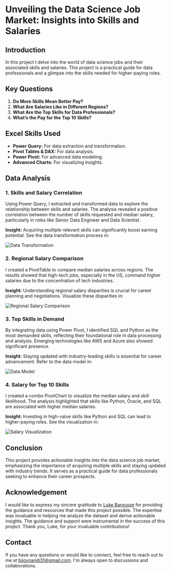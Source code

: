 # **Unveiling the Data Science Job Market: Insights into Skills and Salaries**

## **Introduction**

In this project I delve into the world of data science jobs and their associated skills and salaries. This project is a practical guide for data professionals and a glimpse into the skills needed for higher-paying roles.

## **Key Questions**

1. **Do More Skills Mean Better Pay?**
2. **What Are Salaries Like in Different Regions?**
3. **What Are the Top Skills for Data Professionals?**
4. **What’s the Pay for the Top 10 Skills?**

## **Excel Skills Used**

- **Power Query:** For data extraction and transformation.
- **Pivot Tables & DAX:** For data analysis.
- **Power Pivot:** For advanced data modeling.
- **Advanced Charts:** For visualizing insights.

## **Data Analysis**

### 1. **Skills and Salary Correlation**

Using Power Query, I extracted and transformed data to explore the relationship between skills and salaries. The analysis revealed a positive correlation between the number of skills requested and median salary, particularly in roles like Senior Data Engineer and Data Scientist.

**Insight:** Acquiring multiple relevant skills can significantly boost earning potential. See the data transformation process in:

![Data Transformation](https://github.com/user-attachments/assets/8f02687b-1dfe-496c-82aa-2b954d0604a5)

### 2. **Regional Salary Comparison**

I created a PivotTable to compare median salaries across regions. The results showed that high-tech jobs, especially in the US, command higher salaries due to the concentration of tech industries.

**Insight:** Understanding regional salary disparities is crucial for career planning and negotiations. Visualize these disparities in:

![Regional Salary Comparison](https://github.com/user-attachments/assets/08192dab-78fc-498b-b2e9-d1e6bfc3ba17)

### 3. **Top Skills in Demand**

By integrating data using Power Pivot, I identified SQL and Python as the most demanded skills, reflecting their foundational role in data processing and analysis. Emerging technologies like AWS and Azure also showed significant presence.

**Insight:** Staying updated with industry-leading skills is essential for career advancement. Refer to the data model in:

![Data Model](https://github.com/user-attachments/assets/4f00022f-338a-49ba-aa28-3fff97364210)

### 4. **Salary for Top 10 Skills**

I created a combo PivotChart to visualize the median salary and skill likelihood. The analysis highlighted that skills like Python, Oracle, and SQL are associated with higher median salaries.

**Insight:** Investing in high-value skills like Python and SQL can lead to higher-paying roles. See the visualization in:

![Salary Visualization](https://github.com/user-attachments/assets/5b46227a-27f4-4ec1-97f0-cbaca6d6c63a)

## **Conclusion**

This project provides actionable insights into the data science job market, emphasizing the importance of acquiring multiple skills and staying updated with industry trends. It serves as a practical guide for data professionals seeking to enhance their career prospects.

## Acknowledgement

I would like to express my sincere gratitude to [Luke Barousse](https://github.com/lukebarousse) for providing the guidance and resources that made this project possible. The expertise was invaluable in helping me analyze the dataset and derive actionable insights. The guidance and support were instrumental in the success of this project. Thank you, Luke, for your invaluable contributions!

## Contact

If you have any questions or would like to connect, feel free to reach out to me at [bijoynandi31@gmail.com](mailto:bijoynandi31@gmail.com). I'm always open to discussions and collaborations.